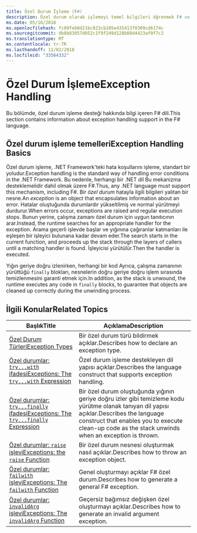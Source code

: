 ```yaml
---
title: Özel Durum İşleme (F#)
description: Özel durum olarak işlemeyi temel bilgileri öğrenmek F# ve özel durum ifadeler ve İşlevler işleme bağlantılarını bulabilirsiniz.
ms.date: 05/16/2016
ms.openlocfilehash: fc89feb0d21bc823cb105e435413f8309cd6174c
ms.sourcegitcommit: db8b83057d052c1f9f249d128b08d4423af0f7c2
ms.translationtype: MT
ms.contentlocale: tr-TR
ms.lasthandoff: 11/02/2018
ms.locfileid: "33564332"
---
```

# <a name="exception-handling"></a><span data-ttu-id="c0b05-103">Özel Durum İşleme</span><span class="sxs-lookup"><span data-stu-id="c0b05-103">Exception Handling</span></span>

<span data-ttu-id="c0b05-104">Bu bölümde, özel durum işleme desteği hakkında bilgi içeren F# dili.</span><span class="sxs-lookup"><span data-stu-id="c0b05-104">This section contains information about exception handling support in the F# language.</span></span>


## <a name="exception-handling-basics"></a><span data-ttu-id="c0b05-105">Özel durum işleme temelleri</span><span class="sxs-lookup"><span data-stu-id="c0b05-105">Exception Handling Basics</span></span>
<span data-ttu-id="c0b05-106">Özel durum işleme, .NET Framework'teki hata koşullarını işleme, standart bir yoludur.</span><span class="sxs-lookup"><span data-stu-id="c0b05-106">Exception handling is the standard way of handling error conditions in the .NET Framework.</span></span> <span data-ttu-id="c0b05-107">Bu nedenle, herhangi bir .NET dil Bu mekanizma desteklemelidir dahil olmak üzere F#.</span><span class="sxs-lookup"><span data-stu-id="c0b05-107">Thus, any .NET language must support this mechanism, including F#.</span></span> <span data-ttu-id="c0b05-108">Bir *özel durum* hatayla ilgili bilgileri yalıtan bir nesne.</span><span class="sxs-lookup"><span data-stu-id="c0b05-108">An *exception* is an object that encapsulates information about an error.</span></span> <span data-ttu-id="c0b05-109">Hatalar oluştuğunda durumlardır yükseltilmiş ve normal yürütmeyi durdurur.</span><span class="sxs-lookup"><span data-stu-id="c0b05-109">When errors occur, exceptions are raised and regular execution stops.</span></span> <span data-ttu-id="c0b05-110">Bunun yerine, çalışma zamanı özel durum için uygun tanıtıcının arar.</span><span class="sxs-lookup"><span data-stu-id="c0b05-110">Instead, the runtime searches for an appropriate handler for the exception.</span></span> <span data-ttu-id="c0b05-111">Arama geçerli işlevde başlar ve yığınına çağıranlar katmanları ile eşleşen bir işleyici bulunana kadar devam eder.</span><span class="sxs-lookup"><span data-stu-id="c0b05-111">The search starts in the current function, and proceeds up the stack through the layers of callers until a matching handler is found.</span></span> <span data-ttu-id="c0b05-112">İşleyicisi yürütülür.</span><span class="sxs-lookup"><span data-stu-id="c0b05-112">Then the handler is executed.</span></span>

<span data-ttu-id="c0b05-113">Yığın geriye doğru izlenirken, herhangi bir kod Ayrıca, çalışma zamanının yürüttüğü `finally` blokları, nesnelerin doğru geriye doğru işlem sırasında temizlenmesini garanti etmek için.</span><span class="sxs-lookup"><span data-stu-id="c0b05-113">In addition, as the stack is unwound, the runtime executes any code in `finally` blocks, to guarantee that objects are cleaned up correctly during the unwinding process.</span></span>


## <a name="related-topics"></a><span data-ttu-id="c0b05-114">İlgili Konular</span><span class="sxs-lookup"><span data-stu-id="c0b05-114">Related Topics</span></span>

|<span data-ttu-id="c0b05-115">Başlık</span><span class="sxs-lookup"><span data-stu-id="c0b05-115">Title</span></span>|<span data-ttu-id="c0b05-116">Açıklama</span><span class="sxs-lookup"><span data-stu-id="c0b05-116">Description</span></span>|
|-----|-----------|
|[<span data-ttu-id="c0b05-117">Özel Durum Türleri</span><span class="sxs-lookup"><span data-stu-id="c0b05-117">Exception Types</span></span>](exception-types.md)|<span data-ttu-id="c0b05-118">Bir özel durum türü bildirmek açıklar.</span><span class="sxs-lookup"><span data-stu-id="c0b05-118">Describes how to declare an exception type.</span></span>|
|[<span data-ttu-id="c0b05-119">Özel durumlar: `try...with` ifadesi</span><span class="sxs-lookup"><span data-stu-id="c0b05-119">Exceptions: The `try...with` Expression</span></span>](the-try-with-expression.md)|<span data-ttu-id="c0b05-120">Özel durum işleme destekleyen dil yapısı açıklar.</span><span class="sxs-lookup"><span data-stu-id="c0b05-120">Describes the language construct that supports exception handling.</span></span>|
|[<span data-ttu-id="c0b05-121">Özel durumlar: `try...finally` ifadesi</span><span class="sxs-lookup"><span data-stu-id="c0b05-121">Exceptions: The `try...finally` Expression</span></span>](the-try-finally-expression.md)|<span data-ttu-id="c0b05-122">Bir özel durum oluştuğunda yığının geriye doğru izler gibi temizleme kodu yürütme olanak tanıyan dil yapısı açıklar.</span><span class="sxs-lookup"><span data-stu-id="c0b05-122">Describes the language construct that enables you to execute clean-up code as the stack unwinds when an exception is thrown.</span></span>|
|[<span data-ttu-id="c0b05-123">Özel durumlar: `raise` işlevi</span><span class="sxs-lookup"><span data-stu-id="c0b05-123">Exceptions: the `raise` Function</span></span>](the-raise-Function.md)|<span data-ttu-id="c0b05-124">Bir özel durum nesnesi oluşturmak nasıl açıklar.</span><span class="sxs-lookup"><span data-stu-id="c0b05-124">Describes how to throw an exception object.</span></span>|
|[<span data-ttu-id="c0b05-125">Özel durumlar: `failwith` işlevi</span><span class="sxs-lookup"><span data-stu-id="c0b05-125">Exceptions: The `failwith` Function</span></span>](the-failwith-function.md)|<span data-ttu-id="c0b05-126">Genel oluşturmayı açıklar F# özel durum.</span><span class="sxs-lookup"><span data-stu-id="c0b05-126">Describes how to generate a general F# exception.</span></span>|
|[<span data-ttu-id="c0b05-127">Özel durumlar: `invalidArg` işlevi</span><span class="sxs-lookup"><span data-stu-id="c0b05-127">Exceptions: The `invalidArg` Function</span></span>](the-invalidArg-function.md)|<span data-ttu-id="c0b05-128">Geçersiz bağımsız değişken özel oluşturmayı açıklar.</span><span class="sxs-lookup"><span data-stu-id="c0b05-128">Describes how to generate an invalid argument exception.</span></span>|

